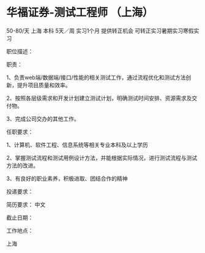# 华福证券-测试工程师 （上海）

50-80/天 上海 本科 5天／周 实习1个月 提供转正机会
可转正实习暑期实习寒假实习

职位描述：

职责： 

 1、负责web端/数据端/接口/性能的相关测试工作，通过流程优化和测试方法创新，提升项目质量和效率。

 2、按照各层级需求和开发计划建立测试计划，明确测试时间安排、资源需求及交付物。

 3、完成公司交办的其他工作。

 任职要求：

1、计算机、软件工程、信息系统等相关专业本科及以上学历

2、掌握测试流程和测试用例设计方法，并能根据实际情况，进行测试流程与测试方法的改进。

3、有良好的职业素养，积极进取、团结合作的精神

投递要求：

简历要求： 中文

截止日期：

工作地点：

上海